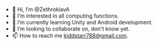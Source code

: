 - 👋 Hi, I’m @ZethrokiavA
- 👀 I’m interested in all computing functions.
- 🌱 I’m currently learning Unity and Android development.
- 💞️ I’m looking to collaborate on, don't know yet.
- 📫 How to reach me kiddstarr788@gmail.com.

<!---
ZethrokiavA/ZethrokiavA is a ✨ special ✨ repository because its `README.md` (this file) appears on your GitHub profile.
You can click the Preview link to take a look at your changes.
--->
